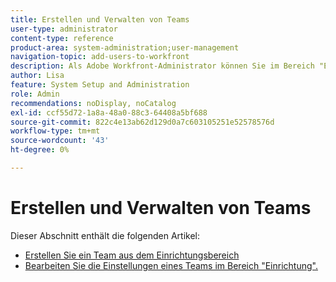 ```yaml
---
title: Erstellen und Verwalten von Teams
user-type: administrator
content-type: reference
product-area: system-administration;user-management
navigation-topic: add-users-to-workfront
description: Als Adobe Workfront-Administrator können Sie im Bereich "Einrichtung"ein Team erstellen.
author: Lisa
feature: System Setup and Administration
role: Admin
recommendations: noDisplay, noCatalog
exl-id: ccf55d72-1a8a-48a0-88c3-64408a5bf688
source-git-commit: 822c4e13ab62d129d0a7c603105251e52578576d
workflow-type: tm+mt
source-wordcount: '43'
ht-degree: 0%

---
```


# Erstellen und Verwalten von Teams

Dieser Abschnitt enthält die folgenden Artikel:

* [Erstellen Sie ein Team aus dem Einrichtungsbereich](../../../administration-and-setup/add-users/create-and-manage-teams/create-a-team-from-setup.md)
* [Bearbeiten Sie die Einstellungen eines Teams im Bereich &quot;Einrichtung&quot;.](../../../administration-and-setup/add-users/create-and-manage-teams/edit-team-settings-from-setup.md)
